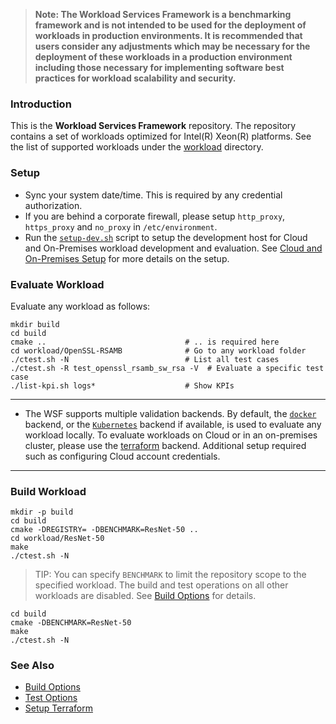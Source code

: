 >
> **Note: The Workload Services Framework is a benchmarking framework and is not intended to be used for the deployment of workloads in production environments. It is recommended that users consider any adjustments which may be necessary for the deployment of these workloads in a production environment including those necessary for implementing software best practices for workload scalability and security.**
>

### Introduction

This is the **Workload Services Framework** repository. The repository contains a set of workloads optimized for Intel(R) Xeon(R) platforms. See the list of supported workloads under the [workload](workload) directory.  

### Setup

- Sync your system date/time. This is required by any credential authorization.  
- If you are behind a corporate firewall, please setup `http_proxy`, `https_proxy` and `no_proxy` in `/etc/environment`.
- Run the [`setup-dev.sh`](doc/user-guide/preparing-infrastructure/setup-wsf.md#setup-devsh) script to setup the development host for Cloud and On-Premises workload development and evaluation. See [Cloud and On-Premises Setup](doc/user-guide/preparing-infrastructure/setup-wsf.md) for more details on the setup.
  
### Evaluate Workload

Evaluate any workload as follows:  

```
mkdir build 
cd build
cmake ..                               # .. is required here
cd workload/OpenSSL-RSAMB              # Go to any workload folder
./ctest.sh -N                          # List all test cases
./ctest.sh -R test_openssl_rsamb_sw_rsa -V  # Evaluate a specific test case
./list-kpi.sh logs*                    # Show KPIs
```

---

- The WSF supports multiple validation backends. By default, the [`docker`](doc/user-guide/preparing-infrastructure/setup-docker.md) backend, or the [`Kubernetes`](doc/user-guide/preparing-infrastructure/setup-kubernetes.md) backend if available, is used to evaluate any workload locally. To evaluate workloads on Cloud or in an on-premises cluster, please use the [terraform](doc/user-guide/preparing-infrastructure/setup-terraform.md) backend. Additional setup required such as configuring Cloud account credentials.

---

### Build Workload

```
mkdir -p build
cd build
cmake -DREGISTRY= -DBENCHMARK=ResNet-50 ..
cd workload/ResNet-50
make
./ctest.sh -N
```

> TIP: You can specify `BENCHMARK` to limit the repository scope to the specified workload. The build and test operations on all other workloads are disabled. See [Build Options](doc/user-guide/executing-workload/cmake.md) for details.

```
cd build
cmake -DBENCHMARK=ResNet-50
make
./ctest.sh -N
```

### See Also

- [Build Options](doc/user-guide/executing-workload/cmake.md)
- [Test Options](doc/user-guide/executing-workload/ctest.md)
- [Setup Terraform](doc/user-guide/preparing-infrastructure/setup-terraform.md)

